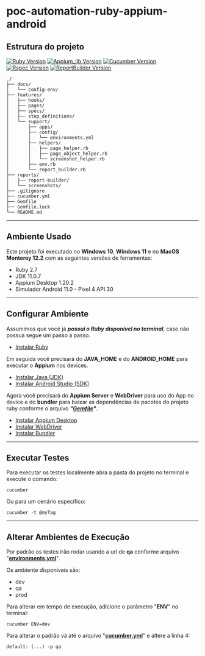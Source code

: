 [ruby-image]: https://img.shields.io/badge/ruby-2.7-red
[ruby-url]: https://www.ruby-lang.org/pt/
[cucumber-image]: https://img.shields.io/badge/cucumber-6.1.0-brightgreen
[cucumber-url]: https://cucumber.io/docs/installation/ruby/
[appium_lib-image]: https://img.shields.io/badge/appium_lib-11.2.0-purple
[appium_lib-url]: https://rubygems.org/gems/appium_lib/versions/11.2.0
[rspec-image]: https://img.shields.io/badge/rspec-3.10.0-red
[rspec-url]: https://rspec.info/documentation/
[report_builder-image]: https://img.shields.io/badge/report_builder-1.9-blue
[report_builder-url]: https://reportbuilder.rajatthareja.com/

# poc-automation-ruby-appium-android

## Estrutura do projeto
[![Ruby Version][ruby-image]][ruby-url]
[![Appium_lib Version][appium_lib-image]][appium_lib-url]
[![Cucumber Version][cucumber-image]][cucumber-url]
[![Rspec Version][rspec-image]][rspec-url]
[![ReportBuilder Version][report_builder-image]][report_builder-url]
```
./
├── docs/
│   └── config-env/
├── features/
│   ├── hooks/
│   ├── pages/
│   ├── specs/
│   ├── step_definitions/
│   └── support/
│       ├── apps/
│       ├── config/
│       │   └── environments.yml
│       ├── helpers/
│       │   ├── page_helper.rb
│       │   ├── page_object_helper.rb
│       │   └── screenshot_helper.rb
│       ├── env.rb
│       └── report_builder.rb
├── reports/
│   ├── report-builder/
│   └── screenshots/
├── .gitignore
├── cucumber.yml
├── Gemfile
├── Gemfile.lock
└── README.md
```


---
## Ambiente Usado
Este projeto foi executado no **Windows 10**, **Windows 11** e no **MacOS Monterey 12.2** com as seguintes versões de ferramentas:

  - Ruby 2.7
  - JDK 11.0.7
  - Appium Desktop 1.20.2
  - Simulador Android 11.0 - Pixel 4 API 30
  

---
## Configurar Ambiente
Assumimos que você já ***possui o Ruby disponível no terminal***, caso não possua segue um passo a passo.

  - [Instalar Ruby](docs/config-env/install-ruby.md)


Em seguida você precisará do **JAVA_HOME** e do **ANDROID_HOME** para executar o **Appium** nos devices.

  - [Instalar Java (JDK)](docs/config-env/install-java-jdk.md)
  - [Instalar Android Studio (SDK)](docs/config-env/install-android-studio-sdk.md)


Agora você precisará do **Appium Server** e **WebDriver** para uso do App no device e do **bundler** para baixar as dependências de pacotes do projeto ruby conforme o arquivo ***"[Gemfile](Gemfile)"***.

  - [Instalar Appium Desktop](docs/config-env/install-appium-desktop.md)
  - [Instalar WebDriver](docs/config-env/install-webdriver.md)
  - [Instalar Bundler](docs/config-env/install-bundler.md)


---
## Executar Testes
Para executar os testes localmente abra a pasta do projeto no terminal e execute o comando:
  ```
  cucumber
  ```

Ou para um cenário específico:
  ```
  cucumber -t @myTag
  ```


---
## Alterar Ambientes de Execução
Por padrão os testes irão rodar usando a url de **qa** conforme arquivo "**[environments.yml](features/support/config/environments.yml)**".

Os ambiente disponíveis são:

  - dev
  - qa
  - prod


Para alterar em tempo de execução, adicione o parâmetro "**ENV**" no terminal:
  ```
  cucumber ENV=dev
  ```

Para alterar o padrão vá até o arquivo "**[cucumber.yml](cucumber.yml)**" e altere a linha 4:
  ```
  default: (...) -p qa
  ```
